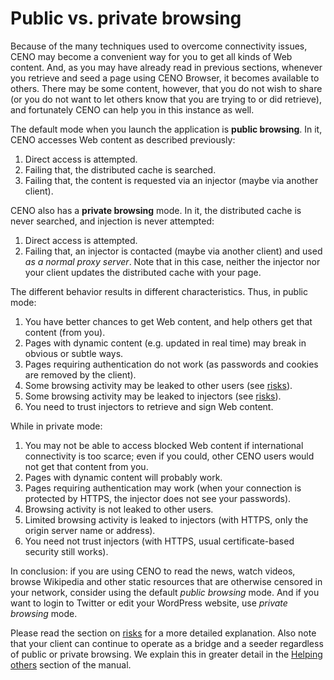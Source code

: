 # Public vs. private browsing

Because of the many techniques used to overcome connectivity issues, CENO may become a convenient way for you to get all kinds of Web content.  And, as you may have already read in previous sections, whenever you retrieve and seed a page using CENO Browser, it becomes available to others.  There may be some content, however, that you do not wish to share (or you do not want to let others know that you are trying to or did retrieve), and fortunately CENO can help you in this instance as well.

The default mode when you launch the application is **public browsing**.  In it, CENO accesses Web content as described previously:

1. Direct access is attempted.
2. Failing that, the distributed cache is searched.
3. Failing that, the content is requested via an injector (maybe via another client).

CENO also has a **private browsing** mode.  In it, the distributed cache is never searched, and injection is never attempted:

1. Direct access is attempted.
2. Failing that, an injector is contacted (maybe via another client) and used *as a normal proxy server*.  Note that in this case, neither the injector nor your client updates the distributed cache with your page.

The different behavior results in different characteristics.  Thus, in public mode:

1. You have better chances to get Web content, and help others get that content (from you).
2. Pages with dynamic content (e.g. updated in real time) may break in obvious or subtle ways.
3. Pages requiring authentication do not work (as passwords and cookies are removed by the client).
4. Some browsing activity may be leaked to other users (see [risks](risks.md)).
5. Some browsing activity may be leaked to injectors (see [risks](risks.md)).
6. You need to trust injectors to retrieve and sign Web content.

While in private mode:

1. You may not be able to access blocked Web content if international connectivity is too scarce; even if you could, other CENO users would not get that content from you.
2. Pages with dynamic content will probably work.
3. Pages requiring authentication may work (when your connection is protected by HTTPS, the injector does not see your passwords).
4. Browsing activity is not leaked to other users.
5. Limited browsing activity is leaked to injectors (with HTTPS, only the origin server name or address).
6. You need not trust injectors (with HTTPS, usual certificate-based security still works).

In conclusion: if you are using CENO to read the news, watch videos, browse Wikipedia and other static resources that are otherwise censored in your network, consider using the default *public browsing* mode.  And if you want to login to Twitter or edit your WordPress website, use *private browsing* mode.

Please read the section on [risks](risks.md) for a more detailed explanation.  Also note that your client can continue to operate as a bridge and a seeder regardless of public or private browsing.  We explain this in greater detail in the [Helping others](../browser/bridging.md) section of the manual.
